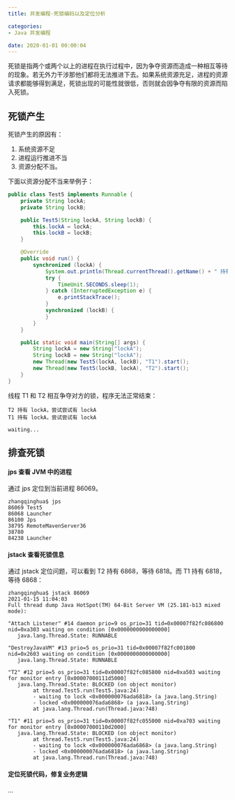 ```yaml
---
title: 并发编程-死锁编码以及定位分析

categories:
- Java 并发编程

date: 2020-01-01 00:00:04
---
```

死锁是指两个或两个以上的进程在执行过程中，因为争夺资源而造成一种相互等待的现象。若无外力干涉那他们都将无法推进下去。如果系统资源充足，进程的资源请求都能够得到满足，死锁出现的可能性就很低，否则就会因争夺有限的资源而陷入死锁。

## 死锁产生
死锁产生的原因有：
1. 系统资源不足
1. 进程运行推进不当
1. 资源分配不当。

下面以资源分配不当来举例子：

```java
public class Test5 implements Runnable {
    private String lockA;
    private String lockB;

    public Test5(String lockA, String lockB) {
        this.lockA = lockA;
        this.lockB = lockB;
    }

    @Override
    public void run() {
        synchronized (lockA) {
            System.out.println(Thread.currentThread().getName() + " 持有 " + lockA + "，尝试尝试有 " + lockB);
            try {
                TimeUnit.SECONDS.sleep(1);
            } catch (InterruptedException e) {
                e.printStackTrace();
            }
            synchronized (lockB) {
            }
        }
    }

    public static void main(String[] args) {
        String lockA = new String("lockA");
        String lockB = new String("lockA");
        new Thread(new Test5(lockA, lockB), "T1").start();
        new Thread(new Test5(lockB, lockA), "T2").start();
    }
}
```

线程 T1 和 T2 相互争夺对方的锁，程序无法正常结束：

```
T2 持有 lockA，尝试尝试有 lockA
T1 持有 lockA，尝试尝试有 lockA

waiting...
```

## 排查死锁
#### jps 查看 JVM 中的进程
通过 jps 定位到当前进程 86069。

```
zhangqinghua$ jps
86069 Test5
86068 Launcher
86100 Jps
38795 RemoteMavenServer36
38780 
84238 Launcher
```
#### jstack 查看死锁信息
通过 jstack 定位问题，可以看到 T2 持有 6868，等待 6818。而 T1 持有 6818，等待 6868：

```
zhangqinghua$ jstack 86069
2021-01-15 11:04:03
Full thread dump Java HotSpot(TM) 64-Bit Server VM (25.181-b13 mixed mode):

"Attach Listener" #14 daemon prio=9 os_prio=31 tid=0x00007f82fc086800 nid=0xa303 waiting on condition [0x0000000000000000]
   java.lang.Thread.State: RUNNABLE

"DestroyJavaVM" #13 prio=5 os_prio=31 tid=0x00007f82fc001800 nid=0x2603 waiting on condition [0x0000000000000000]
   java.lang.Thread.State: RUNNABLE

"T2" #12 prio=5 os_prio=31 tid=0x00007f82fc085800 nid=0xa503 waiting for monitor entry [0x00007000111d5000]
   java.lang.Thread.State: BLOCKED (on object monitor)
        at thread.Test5.run(Test5.java:24)
        - waiting to lock <0x000000076ada6818> (a java.lang.String)
        - locked <0x000000076ada6868> (a java.lang.String)
        at java.lang.Thread.run(Thread.java:748)

"T1" #11 prio=5 os_prio=31 tid=0x00007f82fc055000 nid=0xa703 waiting for monitor entry [0x00007000110d2000]
   java.lang.Thread.State: BLOCKED (on object monitor)
        at thread.Test5.run(Test5.java:24)
        - waiting to lock <0x000000076ada6868> (a java.lang.String)
        - locked <0x000000076ada6818> (a java.lang.String)
        at java.lang.Thread.run(Thread.java:748)
```
#### 定位死锁代码，修复业务逻辑
...